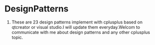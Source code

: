 # DesignPatterns
1.  These are 23 design patterns implement with cplusplus based on qtcreator or visual studio.I will update them everyday.Welcom to communicate with me about design patterns and any other cplusplus topic.
